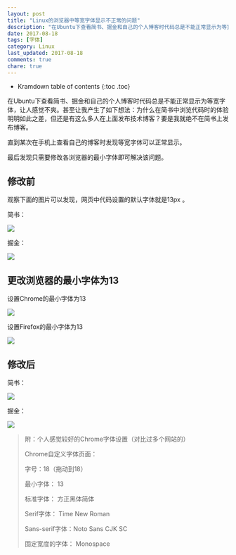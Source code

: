 ```yaml
---
layout: post
title: "Linux的浏览器中等宽字体显示不正常的问题"
description: "在Ubuntu下查看简书、掘金和自己的个人博客时代码总是不能正常显示为等宽字体"
date: 2017-08-18
tags: [字体]
category: Linux
last_updated: 2017-08-18
comments: true
chare: true
---
```


* Kramdown table of contents
{:toc .toc}








在Ubuntu下查看简书、掘金和自己的个人博客时代码总是不能正常显示为等宽字体，让人感觉不爽。甚至让我产生了如下想法：为什么在简书中浏览代码时的体验明明如此之差，但还是有这么多人在上面发布技术博客？要是我就绝不在简书上发布博客。

直到某次在手机上查看自己的博客时发现等宽字体可以正常显示。



最后发现只需要修改各浏览器的最小字体即可解决该问题。




## 修改前

观察下面的图片可以发现，网页中代码设置的默认字体就是13px 。

简书： 

![](https://faner.gitlab.io/assets/images/post-images/简书-Chrome-等宽字体-调整前.png)

掘金：

![](https://faner.gitlab.io/assets/images/post-images/掘金-等宽字体-14.png)



## 更改浏览器的最小字体为13

设置Chrome的最小字体为13

![](https://faner.gitlab.io/assets/images/post-images/Chrome设置最小字体为13.png)


设置Firefox的最小字体为13

![](https://faner.gitlab.io/assets/images/post-images/Firefox设置最小字体为13.png)


## 修改后

简书： 

![](https://faner.gitlab.io/assets/images/post-images/简书-等宽字体-13.png)

掘金：

![](https://faner.gitlab.io/assets/images/post-images/掘金-等宽字体-13.png)





> 附：个人感觉较好的Chrome字体设置（对比过多个网站的）
>
> Chrome自定义字体页面：
>
> 字号：18（拖动到18）
>
> 最小字体： 13
>
> 标准字体： 方正黑体简体
>
> Serif字体： Time New Roman
>
> Sans-serif字体：Noto Sans CJK SC
>
> 固定宽度的字体： Monospace